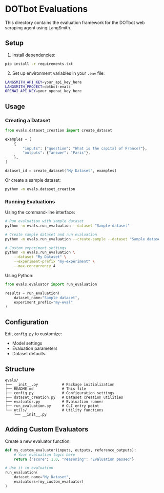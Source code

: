 # DOTbot Evaluations

This directory contains the evaluation framework for the DOTbot web scraping agent using LangSmith.

## Setup

1. Install dependencies:
```bash
pip install -r requirements.txt
```

2. Set up environment variables in your `.env` file:
```bash
LANGSMITH_API_KEY=your_api_key_here
LANGSMITH_PROJECT=dotbot-evals
OPENAI_API_KEY=your_openai_key_here
```

## Usage

### Creating a Dataset

```python
from evals.dataset_creation import create_dataset

examples = [
    {
        "inputs": {"question": "What is the capital of France?"},
        "outputs": {"answer": "Paris"},
    },
]

dataset_id = create_dataset("My Dataset", examples)
```

Or create a sample dataset:

```bash
python -m evals.dataset_creation
```

### Running Evaluations

Using the command-line interface:

```bash
# Run evaluation with sample dataset
python -m evals.run_evaluation --dataset "Sample dataset"

# Create sample dataset and run evaluation
python -m evals.run_evaluation --create-sample --dataset "Sample dataset"

# Custom experiment settings
python -m evals.run_evaluation \
    --dataset "My Dataset" \
    --experiment-prefix "my-experiment" \
    --max-concurrency 4
```

Using Python:

```python
from evals.evaluator import run_evaluation

results = run_evaluation(
    dataset_name="Sample dataset",
    experiment_prefix="my-eval"
)
```

## Configuration

Edit `config.py` to customize:
- Model settings
- Evaluation parameters
- Dataset defaults

## Structure

```
evals/
├── __init__.py           # Package initialization
├── README.md             # This file
├── config.py             # Configuration settings
├── dataset_creation.py   # Dataset creation utilities
├── evaluator.py          # Evaluation runner
├── run_evaluation.py     # CLI entry point
└── utils/                # Utility functions
    └── __init__.py
```

## Adding Custom Evaluators

Create a new evaluator function:

```python
def my_custom_evaluator(inputs, outputs, reference_outputs):
    # Your evaluation logic here
    return {"score": 1.0, "reasoning": "Evaluation passed"}

# Use it in evaluation
run_evaluation(
    dataset_name="My Dataset",
    evaluators=[my_custom_evaluator]
)
```

